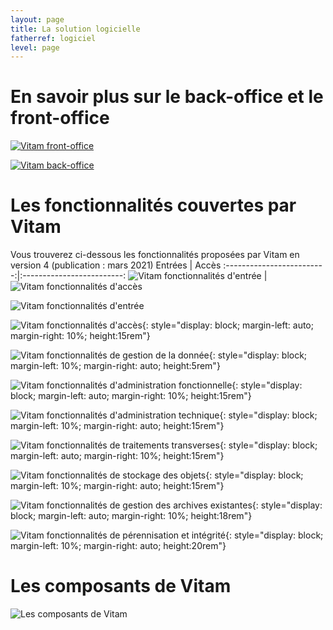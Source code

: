 ```yaml
---
layout: page
title: La solution logicielle
fatherref: logiciel
level: page
---
```


# En savoir plus sur le back-office et le front-office

[![Vitam front-office](https://www.programmevitam.fr/public/images/Vitam_front.png)](https://www.programmevitam.fr/pages/logiciel/Vitam_frontoffice/)

[![Vitam back-office](https://www.programmevitam.fr/public/images/Vitam_back.png)](https://www.programmevitam.fr/pages/logiciel/Vitam_backoffice/)

# Les fonctionnalités couvertes par Vitam

Vous trouverez ci-dessous les fonctionnalités proposées par Vitam en version 4 (publication : mars 2021)
Entrées           |  Accès
:-------------------------:|:-------------------------:
![Vitam fonctionnalités d'entrée](/public/images/V4_entrees.png) |  ![Vitam fonctionnalités d'accès](/public/images/V4_acces.png)

![Vitam fonctionnalités d'entrée](/public/images/V4_entrees.png)

![Vitam fonctionnalités d'accès](/public/images/V4_acces.png){: style="display: block; margin-left: auto; margin-right: 10%; height:15rem"} 

![Vitam fonctionnalités de gestion de la donnée](/public/images/V4_gestion_donnee.png){: style="display: block; margin-left: 10%; margin-right: auto; height:5rem"} 

![Vitam fonctionnalités d'administration fonctionnelle](/public/images/V4_admi_fonct.png){: style="display: block; margin-left: auto; margin-right: 10%; height:15rem"} 

![Vitam fonctionnalités d'administration technique](/public/images/V4_admi_tech.png){: style="display: block; margin-left: 10%; margin-right: auto; height:15rem"} 

![Vitam fonctionnalités de traitements transverses](/public/images/V4_traitements_transverses.png){: style="display: block; margin-left: auto; margin-right: 10%; height:15rem"} 

![Vitam fonctionnalités de stockage des objets](/public/images/V4_stockage.png){: style="display: block; margin-left: 10%; margin-right: auto; height:15rem"} 

![Vitam fonctionnalités de gestion des archives existantes](/public/images/V4_gestion_archives_existantes.png){: style="display: block; margin-left: auto; margin-right: 10%; height:18rem"} 

![Vitam fonctionnalités de pérennisation et intégrité](/public/images/V4_perennisation.png){: style="display: block; margin-left: 10%; margin-right: auto; height:20rem"} 


# Les composants de Vitam
![Les composants de Vitam](/public/images/souches_logicielles.jpg)